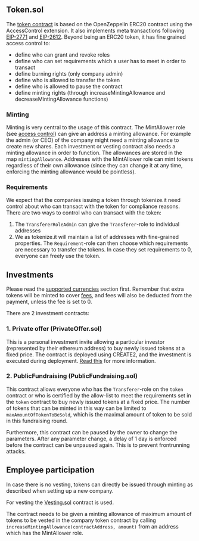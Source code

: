 ## Token.sol

The [token contract](./contracts/Token.sol) is based on the OpenZeppelin ERC20 contract using the AccessControl extension. It also implements meta transactions following [EIP-2771](https://eips.ethereum.org/EIPS/eip-2771) and [EIP-2612](https://eips.ethereum.org/EIPS/eip-2612).
Beyond being an ERC20 token, it has fine grained access control to:

- define who can grant and revoke roles
- define who can set requirements which a user has to meet in order to transact
- define burning rights (only company admin)
- define who is allowed to transfer the token
- define who is allowed to pause the contract
- define minting rights (through increaseMintingAllowance and decreaseMintingAllowance functions)

### Minting

Minting is very central to the usage of this contract. The MintAllower role (see [access control](https://docs.openzeppelin.com/contracts/4.x/access-control)) can give an address a minting allowance. For example the admin (or CEO) of the company might need a minting allowance to create new shares. Each investment or vesting contract also needs a minting allowance in order to function.
The allowances are stored in the map `mintingAllowance`.
Addresses with the MintAllower role can mint tokens regardless of their own allowance (since they can change it at any time, enforcing the minting allowance would be pointless).

### Requirements

We expect that the companies issuing a token through tokenize.it need control about who can transact with the token for compliance reasons.
There are two ways to control who can transact with the token:

1. The `TransfererRoleAdmin` can give the `Transferer`-role to individual addresses
2. We as tokenize.it will maintain a list of addresses with fine-grained properties. The `Requirement`-role can then choose which requirements are necessary to transfer the tokens. In case they set requirements to 0, everyone can freely use the token.

## Investments

Please read the [supported currencies](../README.md#supported-currencies) section first.
Remember that extra tokens will be minted to cover [fees](fees.md), and fees will also be deducted from the payment, unless the fee is set to 0.

There are 2 investment contracts:

### 1. Private offer (PrivateOffer.sol)

This is a personal investment invite allowing a particular investor (represented by their ethereum address) to buy newly issued tokens at a fixed price. The contract is deployed using CREATE2, and the investment is executed during deployment. [Read this](./using_the_contracts.md#personal-invites) for more information.

### 2. PublicFundraising (PublicFundraising.sol)

This contract allows everyone who has the `Transferer`-role on the `token` contract or who is certified by the allow-list to meet the requirements set in the `token` contract to buy newly issued tokens at a fixed price. The number of tokens that can be minted in this way can be limited to `maxAmountOfTokenToBeSold`, which is the maximal amount of token to be sold in this fundraising round.

Furthermore, this contract can be paused by the owner to change the parameters. After any parameter change, a delay of 1 day is enforced before the contract can be unpaused again. This is to prevent frontrunning attacks.

## Employee participation

In case there is no vesting, tokens can directly be issued through minting as described when setting up a new company.

For vesting the [Vesting.sol](../contracts/Vesting.sol) contract is used.

The contract needs to be given a minting allowance of maximum amount of tokens to be vested in the company token contract by calling `increaseMintingAllowance(contractAddress, amount)` from an address which has the MintAllower role.
